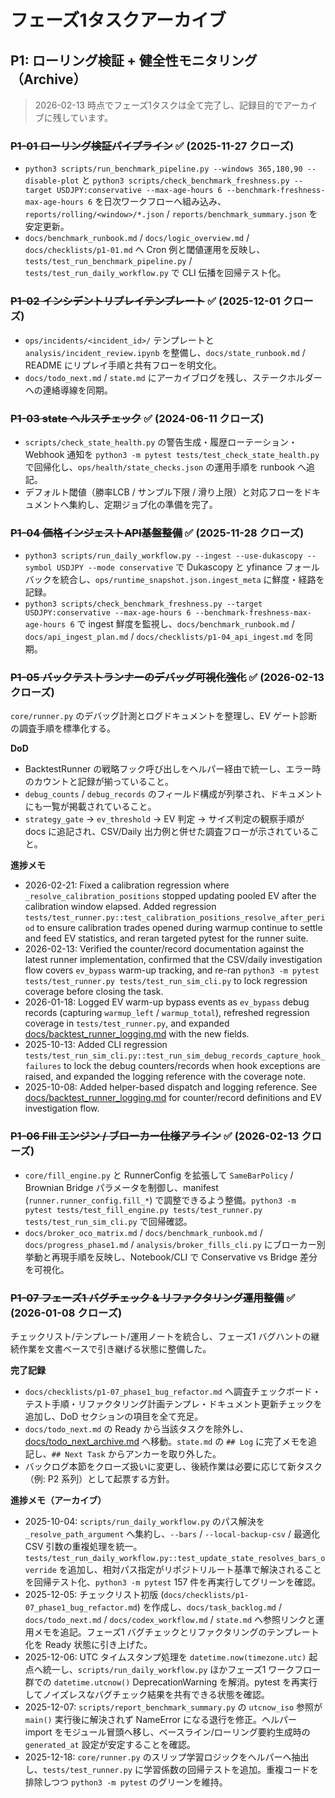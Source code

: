 # フェーズ1タスクアーカイブ

## P1: ローリング検証 + 健全性モニタリング（Archive）

> 2026-02-13 時点でフェーズ1タスクは全て完了し、記録目的でアーカイブに残しています。

### ~~P1-01 ローリング検証パイプライン~~ ✅ (2025-11-27 クローズ)
- `python3 scripts/run_benchmark_pipeline.py --windows 365,180,90 --disable-plot` と `python3 scripts/check_benchmark_freshness.py --target USDJPY:conservative --max-age-hours 6 --benchmark-freshness-max-age-hours 6` を日次ワークフローへ組み込み、`reports/rolling/<window>/*.json` / `reports/benchmark_summary.json` を安定更新。
- `docs/benchmark_runbook.md` / `docs/logic_overview.md` / `docs/checklists/p1-01.md` へ Cron 例と閾値運用を反映し、`tests/test_run_benchmark_pipeline.py` / `tests/test_run_daily_workflow.py` で CLI 伝播を回帰テスト化。

### ~~P1-02 インシデントリプレイテンプレート~~ ✅ (2025-12-01 クローズ)
- `ops/incidents/<incident_id>/` テンプレートと `analysis/incident_review.ipynb` を整備し、`docs/state_runbook.md` / README にリプレイ手順と共有フローを明文化。
- `docs/todo_next.md` / `state.md` にアーカイブログを残し、ステークホルダーへの連絡導線を同期。

### ~~P1-03 state ヘルスチェック~~ ✅ (2024-06-11 クローズ)
- `scripts/check_state_health.py` の警告生成・履歴ローテーション・Webhook 通知を `python3 -m pytest tests/test_check_state_health.py` で回帰化し、`ops/health/state_checks.json` の運用手順を runbook へ追記。
- デフォルト閾値（勝率LCB / サンプル下限 / 滑り上限）と対応フローをドキュメントへ集約し、定期ジョブ化の準備を完了。

### ~~P1-04 価格インジェストAPI基盤整備~~ ✅ (2025-11-28 クローズ)
- `python3 scripts/run_daily_workflow.py --ingest --use-dukascopy --symbol USDJPY --mode conservative` で Dukascopy と yfinance フォールバックを統合し、`ops/runtime_snapshot.json.ingest_meta` に鮮度・経路を記録。
- `python3 scripts/check_benchmark_freshness.py --target USDJPY:conservative --max-age-hours 6 --benchmark-freshness-max-age-hours 6` で ingest 鮮度を監視し、`docs/benchmark_runbook.md` / `docs/api_ingest_plan.md` / `docs/checklists/p1-04_api_ingest.md` を同期。

### ~~P1-05 バックテストランナーのデバッグ可視化強化~~ ✅ (2026-02-13 クローズ)
`core/runner.py` のデバッグ計測とログドキュメントを整理し、EV ゲート診断の調査手順を標準化する。

**DoD**
- BacktestRunner の戦略フック呼び出しをヘルパー経由で統一し、エラー時のカウントと記録が揃っていること。
- `debug_counts` / `debug_records` のフィールド構成が列挙され、ドキュメントにも一覧が掲載されていること。
- `strategy_gate` → `ev_threshold` → EV 判定 → サイズ判定の観察手順が docs に追記され、CSV/Daily 出力例と併せた調査フローが示されていること。

**進捗メモ**
- 2026-02-21: Fixed a calibration regression where `_resolve_calibration_positions` stopped updating pooled EV after the calibration window elapsed. Added regression `tests/test_runner.py::test_calibration_positions_resolve_after_period` to ensure calibration trades opened during warmup continue to settle and feed EV statistics, and reran targeted pytest for the runner suite.
- 2026-02-13: Verified the counter/record documentation against the latest runner implementation, confirmed that the CSV/daily investigation flow covers `ev_bypass` warm-up tracking, and re-ran `python3 -m pytest tests/test_runner.py tests/test_run_sim_cli.py` to lock regression coverage before closing the task.
- 2026-01-18: Logged EV warm-up bypass events as `ev_bypass` debug records (capturing `warmup_left` / `warmup_total`), refreshed regression coverage in `tests/test_runner.py`, and expanded [docs/backtest_runner_logging.md](./backtest_runner_logging.md) with the new fields.
- 2025-10-13: Added CLI regression `tests/test_run_sim_cli.py::test_run_sim_debug_records_capture_hook_failures` to lock the debug counters/records when hook exceptions are raised, and expanded the logging reference with the coverage note.
- 2025-10-08: Added helper-based dispatch and logging reference. See [docs/backtest_runner_logging.md](./backtest_runner_logging.md) for counter/record definitions and EV investigation flow.

### ~~P1-06 Fill エンジン / ブローカー仕様アライン~~ ✅ (2026-02-13 クローズ)
- `core/fill_engine.py` と RunnerConfig を拡張して `SameBarPolicy` / Brownian Bridge パラメータを制御し、manifest (`runner.runner_config.fill_*`) で調整できるよう整備。`python3 -m pytest tests/test_fill_engine.py tests/test_runner.py tests/test_run_sim_cli.py` で回帰確認。
- `docs/broker_oco_matrix.md` / `docs/benchmark_runbook.md` / `docs/progress_phase1.md` / `analysis/broker_fills_cli.py` にブローカー別挙動と再現手順を反映し、Notebook/CLI で Conservative vs Bridge 差分を可視化。

### ~~P1-07 フェーズ1 バグチェック & リファクタリング運用整備~~ ✅ (2026-01-08 クローズ)
チェックリスト/テンプレート/運用ノートを統合し、フェーズ1 バグハントの継続作業を文書ベースで引き継げる状態に整備した。

**完了記録**
- `docs/checklists/p1-07_phase1_bug_refactor.md` へ調査チェックボード・テスト手順・リファクタリング計画テンプレ・ドキュメント更新チェックを追加し、DoD セクションの項目を全て充足。
- `docs/todo_next.md` の Ready から当該タスクを除外し、[docs/todo_next_archive.md](./todo_next_archive.md) へ移動。`state.md` の `## Log` に完了メモを追記し、`## Next Task` からアンカーを取り外した。
- バックログ本節をクローズ扱いに変更し、後続作業は必要に応じて新タスク（例: P2 系列）として起票する方針。

**進捗メモ（アーカイブ）**
- 2025-10-04: `scripts/run_daily_workflow.py` のパス解決を `_resolve_path_argument` へ集約し、`--bars` / `--local-backup-csv` / 最適化 CSV 引数の重複処理を統一。`tests/test_run_daily_workflow.py::test_update_state_resolves_bars_override` を追加し、相対パス指定がリポジトリルート基準で解決されることを回帰テスト化、`python3 -m pytest` 157 件を再実行してグリーンを確認。
- 2025-12-05: チェックリスト初版 (`docs/checklists/p1-07_phase1_bug_refactor.md`) を作成し、`docs/task_backlog.md` / `docs/todo_next.md` / `docs/codex_workflow.md` / `state.md` へ参照リンクと運用メモを追記。フェーズ1 バグチェックとリファクタリングのテンプレート化を Ready 状態に引き上げた。
- 2025-12-06: UTC タイムスタンプ処理を `datetime.now(timezone.utc)` 起点へ統一し、`scripts/run_daily_workflow.py` ほかフェーズ1 ワークフロー群での `datetime.utcnow()` DeprecationWarning を解消。pytest を再実行してノイズレスなバグチェック結果を共有できる状態を確認。
- 2025-12-07: `scripts/report_benchmark_summary.py` の `utcnow_iso` 参照が `main()` 実行後に解決されず NameError になる退行を修正。ヘルパー import をモジュール冒頭へ移し、ベースライン/ローリング要約生成時の `generated_at` 設定が安定することを確認。
- 2025-12-18: `core/runner.py` のスリップ学習ロジックをヘルパーへ抽出し、`tests/test_runner.py` に学習係数の回帰テストを追加。重複コードを排除しつつ `python3 -m pytest` のグリーンを維持。
